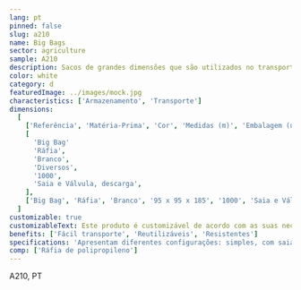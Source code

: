 ```yaml
---
lang: pt
pinned: false
slug: a210
name: Big Bags
sector: agriculture
sample: A210
description: Sacos de grandes dimensões que são utilizados no transporte de cargas consideráveis de produtos granulados, agregados e/ou pó.
color: white
category: d
featuredImage: ../images/mock.jpg
characteristics: ['Armazenamento', 'Transporte']
dimensions:
  [
    ['Referência', 'Matéria-Prima', 'Cor', 'Medidas (m)', 'Embalagem (un)', 'Especificações'],
    [
      'Big Bag'
      'Ráfia',
      'Branco',
      'Diversos',
      '1000',
      'Saia e Válvula, descarga',
    ],
    ['Big Bag', 'Ráfia', 'Branco', '95 x 95 x 185', '1000', 'Saia e Válvula, descarga', 'Perfurado'],
  ]
customizable: true
customizableText: Este produto é customizável de acordo com as suas necessidades. Contacte-nos para mais informações.
benefits: ['Fácil transporte', 'Reutilizáveis', 'Resistentes']
specifications: 'Apresentam diferentes configurações: simples, com saia de enchimento, válvula de descarga, entre outras.'
comp: ['Ráfia de polipropileno']
---
```


A210, PT
